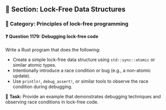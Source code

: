 ## 📘 Section: Lock-Free Data Structures
### 🔹 Category: Principles of lock-free programming
#### ❓ Question 1179: Debugging lock-free code

Write a Rust program that does the following:

- Create a simple lock-free data structure using `std::sync::atomic` or similar atomic types.
- Intentionally introduce a race condition or bug (e.g., a non-atomic update).
- Use `println!`, `debug_assert!`, or similar tools to observe the race condition during debugging.

🔧 **Task:** Provide an example that demonstrates debugging techniques and observing race conditions in lock-free code.
